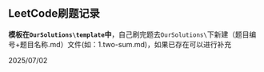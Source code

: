## LeetCode刷题记录
**模板在`OurSolutions\template`中**，自己刷完题去`OurSolutions\`下新建（题目编号+题目名称.md）文件(如：1.two-sum.md)，如果已存在可以进行补充

2025/07/02
